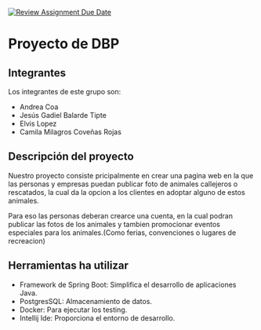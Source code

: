[![Review Assignment Due Date](https://classroom.github.com/assets/deadline-readme-button-24ddc0f5d75046c5622901739e7c5dd533143b0c8e959d652212380cedb1ea36.svg)](https://classroom.github.com/a/B3rcSHOU)

# Proyecto de DBP 

## Integrantes 

Los integrantes de este grupo son:

- Andrea Coa  
- Jesús Gadiel Balarde Tipte
- Elvis Lopez
- Camila Milagros Coveñas Rojas

## Descripción del proyecto

Nuestro proyecto consiste pricipalmente en crear una pagina web en la que las personas y empresas puedan publicar foto de animales callejeros o rescatados, la cual da la opcion a los clientes en adoptar alguno de estos animales.

Para eso las personas deberan crearce una cuenta, en la cual podran publicar las fotos de los animales y tambien promocionar eventos especiales para los animales.(Como ferias, convenciones o lugares de recreacion)

## Herramientas ha utilizar

- Framework de Spring Boot: Simplifica el desarrollo de aplicaciones Java.
- PostgresSQL: Almacenamiento de datos. 
- Docker: Para ejecutar los testing.
- Intellij Ide: Proporciona el entorno de desarrollo.
